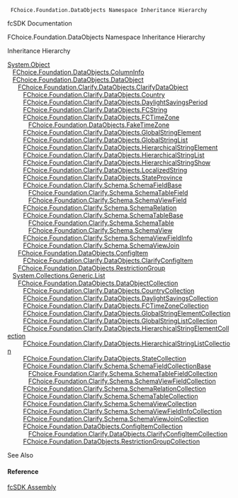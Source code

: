 ﻿     FChoice.Foundation.DataObjects Namespace Inheritance Hierarchy                                                   

fcSDK Documentation

FChoice.Foundation.DataObjects Namespace Inheritance Hierarchy

Inheritance Hierarchy

[System.Object](#)  
   [FChoice.Foundation.DataObjects.ColumnInfo](fcSDK~FChoice.Foundation.DataObjects.ColumnInfo.md)  
   [FChoice.Foundation.DataObjects.DataObject](fcSDK~FChoice.Foundation.DataObjects.DataObject.md)  
      [FChoice.Foundation.Clarify.DataObjects.ClarifyDataObject](fcSDK~FChoice.Foundation.Clarify.DataObjects.ClarifyDataObject.md)  
         [FChoice.Foundation.Clarify.DataObjects.Country](fcSDK~FChoice.Foundation.Clarify.DataObjects.Country.md)  
         [FChoice.Foundation.Clarify.DataObjects.DaylightSavingsPeriod](fcSDK~FChoice.Foundation.Clarify.DataObjects.DaylightSavingsPeriod.md)  
         [FChoice.Foundation.Clarify.DataObjects.FCString](fcSDK~FChoice.Foundation.Clarify.DataObjects.FCString.md)  
         [FChoice.Foundation.Clarify.DataObjects.FCTimeZone](fcSDK~FChoice.Foundation.Clarify.DataObjects.FCTimeZone.md)  
            [FChoice.Foundation.DataObjects.FakeTimeZone](fcSDK~FChoice.Foundation.DataObjects.FakeTimeZone.md)  
         [FChoice.Foundation.Clarify.DataObjects.GlobalStringElement](fcSDK~FChoice.Foundation.Clarify.DataObjects.GlobalStringElement.md)  
         [FChoice.Foundation.Clarify.DataObjects.GlobalStringList](fcSDK~FChoice.Foundation.Clarify.DataObjects.GlobalStringList.md)  
         [FChoice.Foundation.Clarify.DataObjects.HierarchicalStringElement](fcSDK~FChoice.Foundation.Clarify.DataObjects.HierarchicalStringElement.md)  
         [FChoice.Foundation.Clarify.DataObjects.HierarchicalStringList](fcSDK~FChoice.Foundation.Clarify.DataObjects.HierarchicalStringList.md)  
         [FChoice.Foundation.Clarify.DataObjects.HierarchicalStringShow](fcSDK~FChoice.Foundation.Clarify.DataObjects.HierarchicalStringShow.md)  
         [FChoice.Foundation.Clarify.DataObjects.LocalizedString](fcSDK~FChoice.Foundation.Clarify.DataObjects.LocalizedString.md)  
         [FChoice.Foundation.Clarify.DataObjects.StateProvince](fcSDK~FChoice.Foundation.Clarify.DataObjects.StateProvince.md)  
         [FChoice.Foundation.Clarify.Schema.SchemaFieldBase](fcSDK~FChoice.Foundation.Clarify.Schema.SchemaFieldBase.md)  
            [FChoice.Foundation.Clarify.Schema.SchemaTableField](fcSDK~FChoice.Foundation.Clarify.Schema.SchemaTableField.md)  
            [FChoice.Foundation.Clarify.Schema.SchemaViewField](fcSDK~FChoice.Foundation.Clarify.Schema.SchemaViewField.md)  
         [FChoice.Foundation.Clarify.Schema.SchemaRelation](fcSDK~FChoice.Foundation.Clarify.Schema.SchemaRelation.md)  
         [FChoice.Foundation.Clarify.Schema.SchemaTableBase](fcSDK~FChoice.Foundation.Clarify.Schema.SchemaTableBase.md)  
            [FChoice.Foundation.Clarify.Schema.SchemaTable](fcSDK~FChoice.Foundation.Clarify.Schema.SchemaTable.md)  
            [FChoice.Foundation.Clarify.Schema.SchemaView](fcSDK~FChoice.Foundation.Clarify.Schema.SchemaView.md)  
         [FChoice.Foundation.Clarify.Schema.SchemaViewFieldInfo](fcSDK~FChoice.Foundation.Clarify.Schema.SchemaViewFieldInfo.md)  
         [FChoice.Foundation.Clarify.Schema.SchemaViewJoin](fcSDK~FChoice.Foundation.Clarify.Schema.SchemaViewJoin.md)  
      [FChoice.Foundation.DataObjects.ConfigItem](fcSDK~FChoice.Foundation.DataObjects.ConfigItem.md)  
         [FChoice.Foundation.Clarify.DataObjects.ClarifyConfigItem](fcSDK~FChoice.Foundation.Clarify.DataObjects.ClarifyConfigItem.md)  
      [FChoice.Foundation.DataObjects.RestrictionGroup](fcSDK~FChoice.Foundation.DataObjects.RestrictionGroup.md)  
   [System.Collections.Generic.List<T>](#)  
      [FChoice.Foundation.DataObjects.DataObjectCollection<T>](fcSDK~FChoice.Foundation.DataObjects.DataObjectCollection`1.md)  
         [FChoice.Foundation.Clarify.DataObjects.CountryCollection](fcSDK~FChoice.Foundation.Clarify.DataObjects.CountryCollection.md)  
         [FChoice.Foundation.Clarify.DataObjects.DaylightSavingsCollection](fcSDK~FChoice.Foundation.Clarify.DataObjects.DaylightSavingsCollection.md)  
         [FChoice.Foundation.Clarify.DataObjects.FCTimeZoneCollection](fcSDK~FChoice.Foundation.Clarify.DataObjects.FCTimeZoneCollection.md)  
         [FChoice.Foundation.Clarify.DataObjects.GlobalStringElementCollection](fcSDK~FChoice.Foundation.Clarify.DataObjects.GlobalStringElementCollection.md)  
         [FChoice.Foundation.Clarify.DataObjects.GlobalStringListCollection](fcSDK~FChoice.Foundation.Clarify.DataObjects.GlobalStringListCollection.md)  
         [FChoice.Foundation.Clarify.DataObjects.HierarchicalStringElementCollection](fcSDK~FChoice.Foundation.Clarify.DataObjects.HierarchicalStringElementCollection.md)  
         [FChoice.Foundation.Clarify.DataObjects.HierarchicalStringListCollection](fcSDK~FChoice.Foundation.Clarify.DataObjects.HierarchicalStringListCollection.md)  
         [FChoice.Foundation.Clarify.DataObjects.StateCollection](fcSDK~FChoice.Foundation.Clarify.DataObjects.StateCollection.md)  
         [FChoice.Foundation.Clarify.Schema.SchemaFieldCollectionBase](fcSDK~FChoice.Foundation.Clarify.Schema.SchemaFieldCollectionBase.md)  
            [FChoice.Foundation.Clarify.Schema.SchemaTableFieldCollection](fcSDK~FChoice.Foundation.Clarify.Schema.SchemaTableFieldCollection.md)  
            [FChoice.Foundation.Clarify.Schema.SchemaViewFieldCollection](fcSDK~FChoice.Foundation.Clarify.Schema.SchemaViewFieldCollection.md)  
         [FChoice.Foundation.Clarify.Schema.SchemaRelationCollection](fcSDK~FChoice.Foundation.Clarify.Schema.SchemaRelationCollection.md)  
         [FChoice.Foundation.Clarify.Schema.SchemaTableCollection](fcSDK~FChoice.Foundation.Clarify.Schema.SchemaTableCollection.md)  
         [FChoice.Foundation.Clarify.Schema.SchemaViewCollection](fcSDK~FChoice.Foundation.Clarify.Schema.SchemaViewCollection.md)  
         [FChoice.Foundation.Clarify.Schema.SchemaViewFieldInfoCollection](fcSDK~FChoice.Foundation.Clarify.Schema.SchemaViewFieldInfoCollection.md)  
         [FChoice.Foundation.Clarify.Schema.SchemaViewJoinCollection](fcSDK~FChoice.Foundation.Clarify.Schema.SchemaViewJoinCollection.md)  
         [FChoice.Foundation.DataObjects.ConfigItemCollection](fcSDK~FChoice.Foundation.DataObjects.ConfigItemCollection.md)  
            [FChoice.Foundation.Clarify.DataObjects.ClarifyConfigItemCollection](fcSDK~FChoice.Foundation.Clarify.DataObjects.ClarifyConfigItemCollection.md)  
         [FChoice.Foundation.DataObjects.RestrictionGroupCollection](fcSDK~FChoice.Foundation.DataObjects.RestrictionGroupCollection.md)  

See Also

#### Reference

[fcSDK Assembly](fcSDK.md)